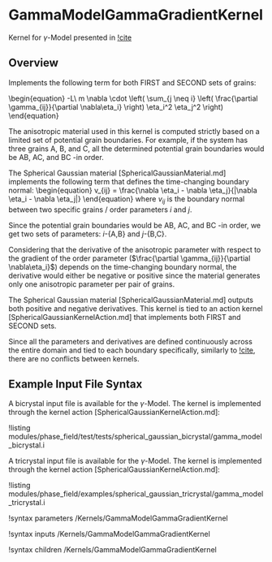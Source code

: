 # GammaModelGammaGradientKernel

Kernel for $\gamma$-Model presented in [!cite](YEO2024127508)

## Overview

Implements the following term for both FIRST and SECOND sets of grains:

\begin{equation}
-L\ m \nabla \cdot \left( \sum_{j \neq i} \left( \frac{\partial \gamma_{ij}}{\partial \nabla\eta_i} \right) \eta_i^2 \eta_j^2 \right)
\end{equation}

The anisotropic material used in this kernel is computed strictly based on a limited set of potential grain boundaries. For example, if the system has three grains A, B, and C, all the determined potential grain boundaries would be AB, AC, and BC -in order.

The Spherical Gaussian material [SphericalGaussianMaterial.md] implements the following term that defines the time-changing boundary normal:
\begin{equation}
v_{ij} = \frac{\nabla \eta_i - \nabla \eta_j}{\|\nabla \eta_i - \nabla \eta_j\|}
\end{equation}
where $v_{ij}$ is the boundary normal between two specific grains / order  parameters $i$ and $j$.

Since the potential grain boundaries would be AB, AC, and BC -in order, we get two sets of parameters: $i$-{A,B} and $j$-{B,C}.

Considering that the derivative of the anisotropic parameter with respect to the gradient of the order parameter ($\frac{\partial \gamma_{ij}}{\partial \nabla\eta_i}$) depends on the time-changing boundary normal, the derivative would either be negative or positive since the material generates only one anisotropic parameter per pair of grains.

The Spherical Gaussian material [SphericalGaussianMaterial.md] outputs both positive and negative derivatives. This kernel is tied to an action kernel [SphericalGaussianKernelAction.md] that implements both FIRST and SECOND sets.

Since all the parameters and derivatives are defined continuously across the entire domain and tied to each boundary specifically, similarly to [!cite](MOELANS2022110592), there are no conflicts between kernels.


## Example Input File Syntax

A bicrystal input file is available for the $\gamma$-Model. The kernel is implemented through the kernel action [SphericalGaussianKernelAction.md]:

!listing modules/phase_field/test/tests/spherical_gaussian_bicrystal/gamma_model_bicrystal.i

A tricrystal input file is available for the $\gamma$-Model. The kernel is implemented through the kernel action [SphericalGaussianKernelAction.md]:

!listing modules/phase_field/examples/spherical_gaussian_tricrystal/gamma_model_tricrystal.i


!syntax parameters /Kernels/GammaModelGammaGradientKernel

!syntax inputs /Kernels/GammaModelGammaGradientKernel

!syntax children /Kernels/GammaModelGammaGradientKernel
